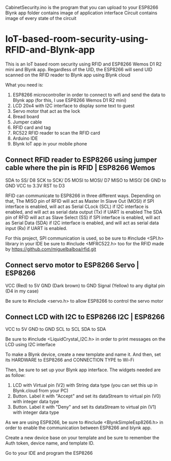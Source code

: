 CabinetSecurity.ino is the program that you can upload to your ESP8266
Blynk app folder contains image of application interface
Circuit contains image of every state of the circuit

# IoT-based-room-security-using-RFID-and-Blynk-app
This is an IoT based room security using RFID and ESP8266 Wemos D1 R2 mini and Blynk app. Regardless of the UID, the ESP8266 will send UID scanned on the RFID reader to Blynk app using Blynk cloud

What you need is:
1. ESP8266 microcontroller in order to connect to wifi and send the data to Blynk app (for this, I use ESP8266 Wemos D1 R2 mini)
2. LCD 20x4 with I2C interface to display some text to guest
3. Servo motor that act as the lock
4. Bread board
5. Jumper cable
6. RFID card and tag
7. RC522 RFID reader to scan the RFID card
8. Arduino IDE
9. Blynk IoT app in your mobile phone

Connect RFID reader to ESP8266 using jumper cable where the pin is
RFID  | ESP8266 Wemos
------------------------
SDA   to SS/ D8
SCK   to SCK/ D5
MOSI  to MOSI/ D7
MISO  to MISO/ D6
GND   to GND 
VCC   to 3.3V
RST   to D3

RFID can communicate to ESP8266 in three different ways. Depending on that, 
The MISO pin of RFID will act as Master In Slave Out (MOSI) if SPI interface is enabled, will act as Serial CLock (SCL) if I2C interface is enabled, and will act as serial data output (Tx) if UART is enabled
The SDA pin of RFID will act as Slave Select (SS) if SPI interface is enabled, will act as Serial Data (SDA) if I2C interface is enabled, and will act as serial data input (Rx) if UART is enabled.

For this project, SPI communication is used, so be sure to #include <SPI.h> library in your IDE
be sure to #include <MFRC522.h> too for the RFID made by https://github.com/miguelbalboa/rfid.git

Connect servo motor to ESP8266
Servo             | ESP8266
---------------------
VCC (Red)         to 5V
GND (Dark brown)  to GND
Signal (Yellow)   to any digital pin (D4 in my case)

Be sure to #include <servo.h> to allow ESP8266 to control the servo motor

Connect LCD with I2C to ESP8266
I2C    | ESP8266
------------------
VCC    to 5V
GND    to GND
SCL    to SCL
SDA    to SDA

Be sure to #include <LiquidCrystal_I2C.h> in order to print messages on the LCD using I2C interface

To make a Blynk device, create a new template and name it. And then, set its HARDWARE to ESP8266 and CONNECTION TYPE to Wi-Fi

Then, be sure to set up your Blynk app interface. The widgets needed are as follow:
1. LCD with Virtual pin (V2) with String data type (you can set this up in Blynk.cloud from your PC)
2. Button. Label it with "Accept" and set its dataStream to virtual pin (V0) with integer data type
3. Button. Label it with "Deny" and set its dataStream to virtual pin (V1) with integer data type

As we are using ESP8266, be sure to #include <BlynkSimpleEsp8266.h> in order to enable the communication between ESP8266 and blynk app.

Create a new device base on your template and be sure to remember the Auth token, device name, and template ID.

Go to your IDE and program the ESP8266

